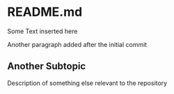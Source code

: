# README.md

Some Text inserted here

Another paragraph added after the initial commit

## Another Subtopic

Description of something else relevant to the repository
